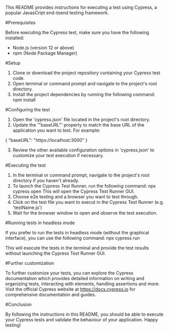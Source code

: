 This README provides instructions for executing a test using Cypress, a popular JavasCript end-toend testing framework.

#Prerequisites

Before executing the Cypress test, make sure you have the following installed:
- Node.js (version 12 or above)
- npm (Node Package Manager)

#Setup

1. Clone or download the project repository containing your Cypress test code.
2. Open terminal or command prompt and navigate to the project's root directory.
3. Install the project dependencies by running the following command: npm install

#Configuring the test

1. Open the 'cypress.json' file located in the project's root directory.
2. Update the '"baseURL"' property to match the base URL of the application you want to test. For example:

{
    "baseURL": "https://localhost:3000"
}

3. Review the other available configuration options in 'cypress.json' to customize your test execution if necessary.

#Executing the test

1. In the terminal or command prompt, navigate to the project's root directory if you haven't already.
2. To launch the Cypress Test Runner, run the following command: npx cypress open
This will open the Cypress Test Runner GUI.
3. Choose e2e testing and a browser you want to test through.
4. Click on the test file you want to execut in the Cypress Test Runner (e.g. 'testName.js')
5. Wait for the browser window to open and observe the test execution.

#Running tests in headless mode

If you prefer to run the tests in headless mode (without the graphical interface), you can use the following command: npx cypress run

This will execute the tests in the terminal and provide the test results without launching the Cypress Test Runner GUI.

#Further customization

To further customize your tests, you can explore the Cypress documentation which provides detailed information on writing and organizing tests, interacting with elements, handling assertions and more. Visit the official Cypress website at https://docs.cypress.io for comprehensive documentation and guides.

#Conclusion

By following the instructions in this README, you should be able to execute your Cypress tests and validate the behaviour of your application. Happy testing!